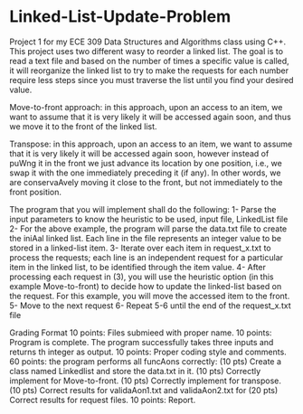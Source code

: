 # Linked-List-Update-Problem
Project 1 for my ECE 309 Data Structures and Algorithms class using C++. This project uses two different wasy to reorder a linked list. The goal is to read a text file and based on the number of times a specific value is called, it will reorganize the linked list to try to make the requests for each number require less steps since you must traverse the list until you find your desired value.

Move-to-front approach: in this approach, upon an access to an item, we want to assume that it is very likely it will be accessed again soon, and thus we move it to the front of the linked list.

Transpose: in this approach, upon an access to an item, we want to assume that it is very likely it will be accessed again soon, however instead of puWng it in the front we just advance its location by one position, i.e., we swap it with the one immediately preceding it (if any). In other words, we are conservaAvely moving it close to the front, but not immediately to the front position.

The program that you will implement shall do the following:
    1- Parse the input parameters to know the heuristic to be used, input file, LinkedList file
    2- For the above example, the program will parse the data.txt file to create the iniAal linked list. Each line in the file represents an integer value to be stored in a linked-list item.
    3- Iterate over each item in request_x.txt to process the requests; each line is an independent request for a particular item in the linked list, to be identified through the item value.
    4- After processing each request in (3), you will use the heuristic option (in this example Move-to-front) to decide how to update the linked-list based on the request. For this example, you will move the accessed item to the front.
    5- Move to the next request
    6- Repeat 5-6 until the end of the request_x.txt file


Grading Format
    10 points: Files submieed with proper name.
    10 points: Program is complete. The program successfully takes three inputs and returns th integer as output.
    10 points: Proper coding style and comments.
    60 points: the program performs all funcAons correctly:
        (10 pts) Create a class named Linkedlist and store the data.txt in it.
        (10 pts) Correctly implement for Move-to-front.
        (10 pts) Correctly implement for transpose.
        (10 pts) Correct results for validaAon1.txt and validaAon2.txt for
        (20 pts) Correct results for request files.
    10 points: Report.
